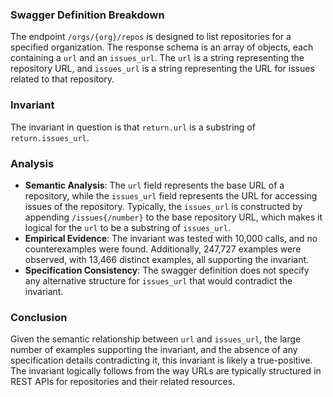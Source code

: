 ### Swagger Definition Breakdown
The endpoint `/orgs/{org}/repos` is designed to list repositories for a specified organization. The response schema is an array of objects, each containing a `url` and an `issues_url`. The `url` is a string representing the repository URL, and `issues_url` is a string representing the URL for issues related to that repository.

### Invariant
The invariant in question is that `return.url` is a substring of `return.issues_url`.

### Analysis
- **Semantic Analysis**: The `url` field represents the base URL of a repository, while the `issues_url` field represents the URL for accessing issues of the repository. Typically, the `issues_url` is constructed by appending `/issues{/number}` to the base repository URL, which makes it logical for the `url` to be a substring of `issues_url`.
- **Empirical Evidence**: The invariant was tested with 10,000 calls, and no counterexamples were found. Additionally, 247,727 examples were observed, with 13,466 distinct examples, all supporting the invariant.
- **Specification Consistency**: The swagger definition does not specify any alternative structure for `issues_url` that would contradict the invariant.

### Conclusion
Given the semantic relationship between `url` and `issues_url`, the large number of examples supporting the invariant, and the absence of any specification details contradicting it, this invariant is likely a true-positive. The invariant logically follows from the way URLs are typically structured in REST APIs for repositories and their related resources.
